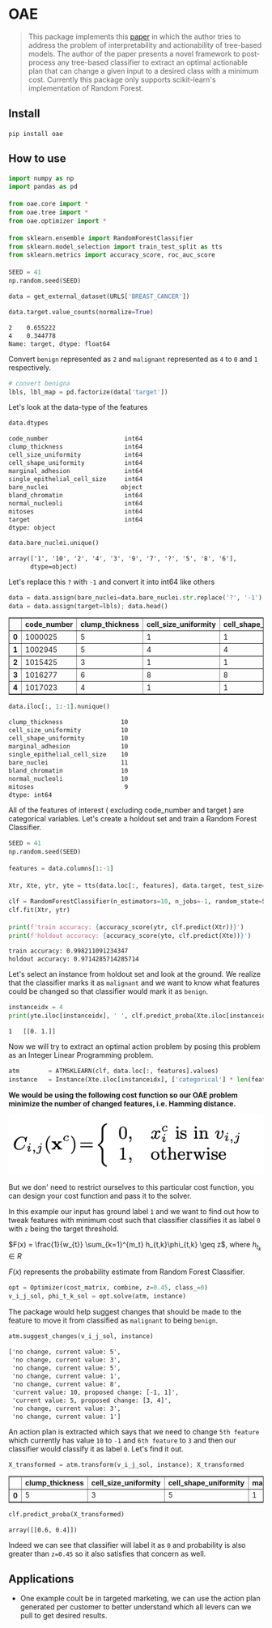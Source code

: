 # OAE
> This package implements this <a href='https://www.cse.wustl.edu/~ychen/public/OAE.pdf'>paper</a> in which the author tries to address the problem of interpretability and actionability of tree-based models. The author of the paper presents a novel framework to post-process any tree-based classifier to extract an optimal actionable plan that can change a given input to a desired class with a minimum cost. Currently this package only supports scikit-learn's implementation of Random Forest.


## Install

`pip install oae`

## How to use

```python
import numpy as np
import pandas as pd

from oae.core import *
from oae.tree import *
from oae.optimizer import *

from sklearn.ensemble import RandomForestClassifier
from sklearn.model_selection import train_test_split as tts
from sklearn.metrics import accuracy_score, roc_auc_score

SEED = 41
np.random.seed(SEED)
```

```python
data = get_external_dataset(URLS['BREAST_CANCER'])
```

```python
data.target.value_counts(normalize=True)
```




    2    0.655222
    4    0.344778
    Name: target, dtype: float64



Convert `benign` represented as `2` and `malignant` represented as `4` to `0` and `1` respectively.

```python
# convert benigna
lbls, lbl_map = pd.factorize(data['target'])
```

Let's look at the data-type of the features

```python
data.dtypes
```




    code_number                     int64
    clump_thickness                 int64
    cell_size_uniformity            int64
    cell_shape_uniformity           int64
    marginal_adhesion               int64
    single_epithelial_cell_size     int64
    bare_nuclei                    object
    bland_chromatin                 int64
    normal_nucleoli                 int64
    mitoses                         int64
    target                          int64
    dtype: object



```python
data.bare_nuclei.unique()
```




    array(['1', '10', '2', '4', '3', '9', '7', '?', '5', '8', '6'],
          dtype=object)



Let's replace this `?` with `-1` and convert it into int64 like others

```python
data = data.assign(bare_nuclei=data.bare_nuclei.str.replace('?', '-1').astype(np.int))
data = data.assign(target=lbls); data.head()
```




<div>
<style scoped>
    .dataframe tbody tr th:only-of-type {
        vertical-align: middle;
    }

    .dataframe tbody tr th {
        vertical-align: top;
    }

    .dataframe thead th {
        text-align: right;
    }
</style>
<table border="1" class="dataframe">
  <thead>
    <tr style="text-align: right;">
      <th></th>
      <th>code_number</th>
      <th>clump_thickness</th>
      <th>cell_size_uniformity</th>
      <th>cell_shape_uniformity</th>
      <th>marginal_adhesion</th>
      <th>single_epithelial_cell_size</th>
      <th>bare_nuclei</th>
      <th>bland_chromatin</th>
      <th>normal_nucleoli</th>
      <th>mitoses</th>
      <th>target</th>
    </tr>
  </thead>
  <tbody>
    <tr>
      <th>0</th>
      <td>1000025</td>
      <td>5</td>
      <td>1</td>
      <td>1</td>
      <td>1</td>
      <td>2</td>
      <td>1</td>
      <td>3</td>
      <td>1</td>
      <td>1</td>
      <td>0</td>
    </tr>
    <tr>
      <th>1</th>
      <td>1002945</td>
      <td>5</td>
      <td>4</td>
      <td>4</td>
      <td>5</td>
      <td>7</td>
      <td>10</td>
      <td>3</td>
      <td>2</td>
      <td>1</td>
      <td>0</td>
    </tr>
    <tr>
      <th>2</th>
      <td>1015425</td>
      <td>3</td>
      <td>1</td>
      <td>1</td>
      <td>1</td>
      <td>2</td>
      <td>2</td>
      <td>3</td>
      <td>1</td>
      <td>1</td>
      <td>0</td>
    </tr>
    <tr>
      <th>3</th>
      <td>1016277</td>
      <td>6</td>
      <td>8</td>
      <td>8</td>
      <td>1</td>
      <td>3</td>
      <td>4</td>
      <td>3</td>
      <td>7</td>
      <td>1</td>
      <td>0</td>
    </tr>
    <tr>
      <th>4</th>
      <td>1017023</td>
      <td>4</td>
      <td>1</td>
      <td>1</td>
      <td>3</td>
      <td>2</td>
      <td>1</td>
      <td>3</td>
      <td>1</td>
      <td>1</td>
      <td>0</td>
    </tr>
  </tbody>
</table>
</div>



```python
data.iloc[:, 1:-1].nunique()
```




    clump_thickness                10
    cell_size_uniformity           10
    cell_shape_uniformity          10
    marginal_adhesion              10
    single_epithelial_cell_size    10
    bare_nuclei                    11
    bland_chromatin                10
    normal_nucleoli                10
    mitoses                         9
    dtype: int64



All of the features of interest ( excluding code_number and target ) are categorical variables. Let's create a holdout set and train a Random Forest Classifier.

```python
SEED = 41
np.random.seed(SEED)
               
features = data.columns[1:-1]

Xtr, Xte, ytr, yte = tts(data.loc[:, features], data.target, test_size=.2, random_state=SEED)
```

```python
clf = RandomForestClassifier(n_estimators=10, n_jobs=-1, random_state=SEED)
clf.fit(Xtr, ytr)

print(f'train accuracy: {accuracy_score(ytr, clf.predict(Xtr))}')
print(f'holdout accuracy: {accuracy_score(yte, clf.predict(Xte))}')
```

    train accuracy: 0.998211091234347
    holdout accuracy: 0.9714285714285714


Let's select an instance from holdout set and look at the ground. We realize that the classifier marks it as `malignant` and we want to know what features could be changed so that classifier would mark it as `benign`.

```python
instanceidx = 4
print(yte.iloc[instanceidx], ' ', clf.predict_proba(Xte.iloc[instanceidx:instanceidx+1]))
```

    1   [[0. 1.]]


Now we will try to extract an optimal action problem by posing this problem as an Integer Linear Programming problem.

```python
atm        = ATMSKLEARN(clf, data.loc[:, features].values)
instance   = Instance(Xte.iloc[instanceidx], ['categorical'] * len(features))
```

**We would be using the following cost function so our  OAE problem minimize the number of changed features, i.e. Hamming distance.**

![](images/cost_function_def.png)

But we don' need to restrict ourselves to this particular cost function, you can design your cost function and pass it to the solver.

In this example our input has ground label `1` and we want to find out how to tweak features with minimum cost such that classifier classifies it as label `0` with `z` being the target threshold.

$F(x) = \frac{1}{w_{t}} \sum_{k=1}^{m_t} h_{t,k}\phi_{t,k} \geq z$, where $h_{t_k} \in R$

$F(x)$ represents the probability estimate from Random Forest Classifier.

```python
opt = Optimizer(cost_matrix, combine, z=0.45, class_=0)
v_i_j_sol, phi_t_k_sol = opt.solve(atm, instance)
```

The package would help suggest changes that should be made to the feature to move it from classified as `malignant` to being `benign`.

```python
atm.suggest_changes(v_i_j_sol, instance)
```




    ['no change, current value: 5',
     'no change, current value: 3',
     'no change, current value: 5',
     'no change, current value: 1',
     'no change, current value: 8',
     'current value: 10, proposed change: [-1, 1]',
     'current value: 5, proposed change: [3, 4]',
     'no change, current value: 3',
     'no change, current value: 1']



An action plan is extracted which says that we need to change `5th feature` which currently has value `10` to `-1` and `6th feature` to `3` and then our classifier would classify it as label `0`. Let's find it out.

```python
X_transformed = atm.transform(v_i_j_sol, instance); X_transformed
```




<div>
<style scoped>
    .dataframe tbody tr th:only-of-type {
        vertical-align: middle;
    }

    .dataframe tbody tr th {
        vertical-align: top;
    }

    .dataframe thead th {
        text-align: right;
    }
</style>
<table border="1" class="dataframe">
  <thead>
    <tr style="text-align: right;">
      <th></th>
      <th>clump_thickness</th>
      <th>cell_size_uniformity</th>
      <th>cell_shape_uniformity</th>
      <th>marginal_adhesion</th>
      <th>single_epithelial_cell_size</th>
      <th>bare_nuclei</th>
      <th>bland_chromatin</th>
      <th>normal_nucleoli</th>
      <th>mitoses</th>
    </tr>
  </thead>
  <tbody>
    <tr>
      <th>0</th>
      <td>5</td>
      <td>3</td>
      <td>5</td>
      <td>1</td>
      <td>8</td>
      <td>-1</td>
      <td>3</td>
      <td>3</td>
      <td>1</td>
    </tr>
  </tbody>
</table>
</div>



```python
clf.predict_proba(X_transformed)
```




    array([[0.6, 0.4]])



Indeed we can see that classifier will label it as `0` and probability is also greater than `z=0.45` so it also satisfies that concern as well.

## Applications

- One example coult be in targeted marketing, we can use the action plan generated per customer to better understand which all levers can we pull to get desired results.
